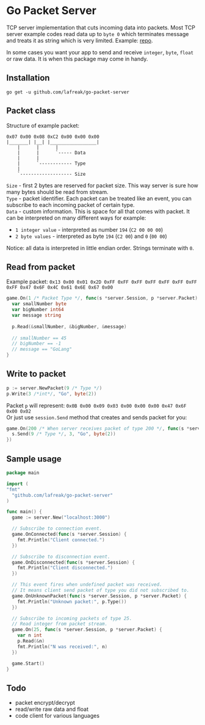 # Go Packet Server

TCP server implementation that cuts incoming data into packets. 
Most TCP server example codes read data up to `byte 0` which terminates message and treats it as string which is very limited. 
Example: [repo](https://github.com/firstrow/tcp_server).  
  
In some cases you want your app to send and receive `integer`, `byte`, `float` or raw data.
It is when this package may come in handy.  

## Installation
```
go get -u github.com/lafreak/go-packet-server
```
  
## Packet class
Structure of example packet:
```
0x07 0x00 0x08 0xC2 0x00 0x00 0x00
|_______| |__| |_________________|
    |      |      |
    |      |      `----- Data
    |      |
    |      `------------ Type
    |
    `------------------- Size
```

`Size` - first 2 bytes are reserved for packet size. This way server is sure how many bytes should be read from stream.  
`Type` - packet identifier. Each packet can be treated like an event, you can subscribe to each incoming packet of certain type.  
`Data` - custom information. This is space for all that comes with packet. 
It can be interpreted on many different ways for example:  
- `1 integer value` - interpreted as number `194` (`C2 00 00 00`)  
- `2 byte values` - interpreted as byte `194` (`C2 00`) and `0` (`00 00`)  
  
Notice: all data is interpreted in little endian order. Strings terminate with `0`.

## Read from packet
Example packet:  `0x13 0x00 0x01 0x2D 0xFF 0xFF 0xFF 0xFF 0xFF 0xFF 0xFF 0xFF 0x47 0x6F 0x4C 0x61 0x6E 0x67 0x00`
``` go
game.On(1 /* Packet Type */, func(s *server.Session, p *server.Packet) {
  var smallNumber byte
  var bigNumber int64
  var message string
  
  p.Read(&smallNumber, &bigNumber, &message)
  
  // smallNumber == 45
  // bigNumber == -1
  // message == "GoLang"
}
```

## Write to packet
``` go
p := server.NewPacket(9 /* Type */)
p.Write(3 /*int*/, "Go", byte(2))
```
Packet `p` will represent: `0x0B 0x00 0x09 0x03 0x00 0x00 0x00 0x47 0x6F 0x00 0x02`  
Or just use `session.Send` method that creates and sends packet for you:
``` go
game.On(200 /* When server receives packet of type 200 */, func(s *server.Session, p *server.Packet) {
  s.Send(9 /* Type */, 3, "Go", byte(2))
})
```

## Sample usage
``` go
package main

import (
"fmt"
  "github.com/lafreak/go-packet-server"
)

func main() {
  game := server.New("localhost:3000")

  // Subscribe to connection event.
  game.OnConnected(func(s *server.Session) {
    fmt.Println("Client connected.")
  })

  // Subscribe to disconnection event.
  game.OnDisconnected(func(s *server.Session) {
    fmt.Println("Client disconnected.")
  })

  // This event fires when undefined packet was received.
  // It means client send packet of type you did not subscribed to.
  game.OnUnknownPacket(func(s *server.Session, p *server.Packet) {
    fmt.Println("Unknown packet:", p.Type())
  })

  // Subscribe to incoming packets of type 25.
  // Read integer from packet stream.
  game.On(25, func(s *server.Session, p *server.Packet) {
    var n int
    p.Read(&n)
    fmt.Println("N was received:", n)
  })

  game.Start()
}
```

## Todo
- packet encrypt/decrypt
- read/write raw data and float
- code client for various languages
